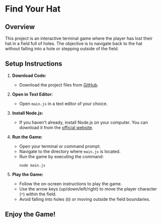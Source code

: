 # Find Your Hat

## Overview

This project is an interactive terminal game where the player has lost their hat in a field full of holes. The objective is to navigate back to the hat without falling into a hole or stepping outside of the field.

## Setup Instructions

1. **Download Code:**
   - Download the project files from [GitHub](https://github.com/yourusername/find-your-hat).

2. **Open in Text Editor:**
   - Open `main.js` in a text editor of your choice.

3. **Install Node.js:**
   - If you haven't already, install Node.js on your computer. You can download it from the [official website](https://nodejs.org/).

4. **Run the Game:**
   - Open your terminal or command prompt.
   - Navigate to the directory where `main.js` is located.
   - Run the game by executing the command:
     ```
     node main.js
     ```

5. **Play the Game:**
   - Follow the on-screen instructions to play the game.
   - Use the arrow keys (up/down/left/right) to move the player character (`*`) within the field.
   - Avoid falling into holes (`O`) or moving outside the field boundaries.

## Enjoy the Game!
